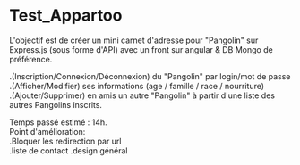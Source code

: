 # Test_Appartoo  
L'objectif est de créer un mini carnet d'adresse pour "Pangolin" sur Express.js (sous forme d'API) avec un front sur angular &  DB Mongo de préférence.   

  .(Inscription/Connexion/Déconnexion) du "Pangolin" par login/mot de passe   
  .(Afficher/Modifier) ses informations (age / famille / race / nourriture)   
  .(Ajouter/Supprimer) en amis un autre "Pangolin" à partir d'une liste des autres Pangolins inscrits.  

Temps passé estimé : 14h.  
Point d'amélioration:  
  .Bloquer les redirection par url  
  .liste de contact
  .design général
